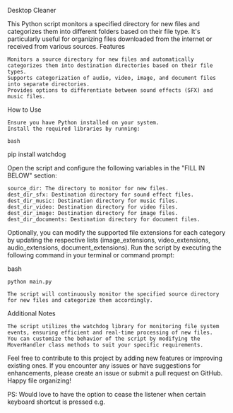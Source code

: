 Desktop Cleaner

This Python script monitors a specified directory for new files and categorizes them into different folders based on their file type. It's particularly useful for organizing files downloaded from the internet or received from various sources.
Features

    Monitors a source directory for new files and automatically categorizes them into destination directories based on their file types.
    Supports categorization of audio, video, image, and document files into separate directories.
    Provides options to differentiate between sound effects (SFX) and music files.

How to Use

    Ensure you have Python installed on your system.
    Install the required libraries by running:

    bash

pip install watchdog

Open the script and configure the following variables in the "FILL IN BELOW" section:

    source_dir: The directory to monitor for new files.
    dest_dir_sfx: Destination directory for sound effect files.
    dest_dir_music: Destination directory for music files.
    dest_dir_video: Destination directory for video files.
    dest_dir_image: Destination directory for image files.
    dest_dir_documents: Destination directory for document files.

Optionally, you can modify the supported file extensions for each category by updating the respective lists (image_extensions, video_extensions, audio_extensions, document_extensions).
Run the script by executing the following command in your terminal or command prompt:

bash

    python main.py

    The script will continuously monitor the specified source directory for new files and categorize them accordingly.

Additional Notes

    The script utilizes the watchdog library for monitoring file system events, ensuring efficient and real-time processing of new files.
    You can customize the behavior of the script by modifying the MoverHandler class methods to suit your specific requirements.

Feel free to contribute to this project by adding new features or improving existing ones. If you encounter any issues or have suggestions for enhancements, please create an issue or submit a pull request on GitHub. Happy file organizing!

PS: Would love to have the option to cease the listener when certain keyboard shortcut is pressed e.g.
